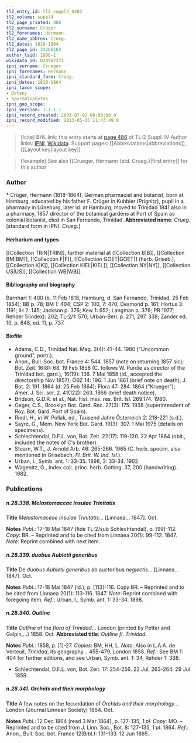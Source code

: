 ```yaml
---
tl2_entry_id: tl2_suppl4_0403
tl2_volume: suppl4
tl2_page_printed: 486
tl2_surname: Crüger
tl2_forenames: Hermann
tl2_name_abbrev: Crueg.
tl2_dates: 1818-1864
tl2_page_id: 33266163
author_lsid: 1896-1
wikidata_id: Q20987271
ipni_surname: Crueger
ipni_forenames: Hermann
ipni_standard_form: Crueg.
ipni_dates: 1818-1864
ipni_taxon_scope: 
- Botany
- Spermatophytes
ipni_geo_scope: 
ipni_version: 1.1.1.1
ipni_record_created: 2003-07-02 00:00:00.0
ipni_record_modified: 2013-05-15 11:43:49.0
---
```


> [!cite] BHL link: this entry starts at [page 486](https://www.biodiversitylibrary.org/page/33266163) of TL-2 Suppl. IV
> Author links: [IPNI](https://www.ipni.org/a/1896-1), [Wikidata](https://www.wikidata.org/wiki/Q20987271). Support pages: [[Abbreviations|abbreviations]], [[Layout key|layout key]]

> [!example] See also [[Crueger, Hermann {std. Crueg.}|first entry]] for this author

### Author

\* Crüger, Hermann (1818-1864), German pharmacist and botanist, born at Hamburg, educated by his father F. Crüger in Kuhbier (Prignitz), pupil in a pharmacy in Lüneburg, later id. at Hamburg, moved to Trinidad 1841 also in a pharmacy, 1857 director of the botanical gardens at Port of Spain as colonial botanist, died in San Fernando, Trinidad. 
**Abbreviated name**: *Crueg.* \[standard form in IPNI: *Crueg.*\]

#### Herbarium and types

[[Collection TRIN|TRIN]], further material at [[Collection B|B]], [[Collection BM|BM]], [[Collection F|F]], [[Collection GOET|GOET]] (herb. Griseb.), [[Collection K|K]], [[Collection KIEL|KIEL]], [[Collection NY|NY]], [[Collection US|US]], [[Collection WB|WB]].

#### Bibliography and biography

Barnhart 1: 400 (b. 11 Feb 1818, Hamburg, d. San Fernando, Trinidad, 25 Feb 1864); BB p. 78; BM 1: 404; CSP 2: 100, 7: 470; Desmond p. 161; Hortus 3: 1191; IH 2: 145; Jackson p. 376; Kew 1: 652; Langman p. 376; PR 1977; Rehder 5(index): 202; TL-2/1: 570; Urban-Berl. p. 271, 297, 338; Zander ed. 10, p. 648, ed. 11, p. 737.

#### Biofile

- Adams, C.D., Trinidad Nat. Mag. 3(4): 41-44. 1980 ("Uncommon ground", portr.).
- Anon., Bull. Soc. bot. France 4: 544. 1857 (note on returning 1857 sic); Bot. Zeit. 16(8): 68. 19 Feb 1858 (C. follows W. Purdie as director of the Trinidad bot. gard.), 16(19): 136. 7 Mai 1858 (id., accepted the directorship Nov 1857); ÖBZ 14: 196. 1 Jun 1861 (brief note on death); J. Bot. 2: 191. 1864 (d. 25 Feb 1864); Flora 47: 284. 1864 ("Krueger"); Amer. J. Sci. ser. 2. 41(122): 263. 1866 (brief death notice).
- Bridson, G.D.R. et al., Nat. hist. mss. res. Brit. Isl. 269.174. 1980.
- Gager, C.S., Brooklyn Bot. Gard. Rec. 27(3): 175. 1938 (superintendent of Roy. Bot. Gard. Port of Spain).
- Riedl, H., *in* W. Pollak, ed., Tausend Jahre Österreich 2: 218-221 (s.d.).
- Sayre, G., Mem. New York Bot. Gard. 19(3): 307. 1 Mai 1975 (details on specimens).
- Schlechtendal, D.F.L. von, Bot. Zeit. 22(17): 119-120. 22 Apr 1864 (obit., included the notes of C's brother).
- Stearn, W.T., J. Arnold Arb. 46: 265-266. 1965 (C. herb. specim. also mentioned in Grisebach, *Fl. Brit. W. Ind. Isl.*).
- Urban, I., Symb. ant. 1: 33-35. 1898, 3: 33-34. 1902.
- Wagenitz, G., Index coll. princ. herb. Gotting. 37, 200 (handwriting). 1982.

### Publications

##### n.28.338. Melastomaceae Insulae Trinitatis

**Title**
*Melastomaceae Insulae Trinitatis*... \[Linnaea... 1847\]. Oct.

**Notes**
*Publ*.: 17-18 Mai 1847 (fide TL-2/sub Schlechtendal), p. \[99\]-112. *Copy*: BR. – Reprinted and to be cited from Linnaea 20(1): 99-112. 1847.
*Note*: Reprint combined with next item.

##### n.28.339. duobus Aubletii generibus

**Title**
De *duobus Aubletii generibus* ab auctoribus *neglectis*... \[Linnaea... 1847\]. Oct.

**Notes**
*Publ*.: 17-18 Mai 1847 (id.), p. \[113\]-116. Copy BR. – Reprinted and to be cited from Linnaea 20(1): 113-116. 1847.
*Note*: Reprint combined with foregoing item.
*Ref*.: Urban, I., Symb. ant. 1: 33-34. 1898.

##### n.28.340. Outline

**Title**
*Outline* of the *flora of Trinidad*... London (printed by Petter and Galpin,...) 1858. Oct.
**Abbreviated title**: *Outline fl. Trinidad*.

**Notes**
*Publ*.: 1858, p. \[1\]-27. *Copies*: BM, HH, L.
*Note*: Also in L.A.A. de Verteuil, *Trinidad*, its geography... 455-479. London 1858.
*Ref*.: See BM 1: 404 for further editions, and see Urban, Symb. ant. 1: 34, Rehder 1: 338.
- Schlechtendal, D.F.L. von, Bot. Zeit. 17: 254-256. 22 Jul, 263-264. 29 Jul 1859.

##### n.28.341. Orchids and their morphology

**Title**
A few notes on the fecundation of *Orchids and their morphology*... London (Journal Linnean Society) 1864. Oct.

**Notes**
*Publ*.: 12 Dec 1864 (read 3 Mar 1864), p. 127-135, *1 pl. Copy*: MO. – Reprinted and to be cited from J. Linn. Soc., Bot. 8: 127-135, *1 pl*. 1864.
*Ref*.: Anon., Bull. Soc. bot. France 12(Bibl.): 131-133. 12 Jun 1865.

